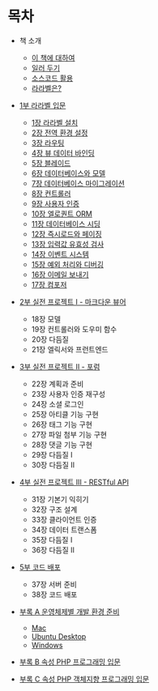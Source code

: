 # 목차

- 책 소개
    -   [이 책에 대하여](draft/0001-opening.md)
    -   [일러 두기](draft/0002-notice.md)
    -   [소스코드 활용](draft/0003-source-code.md)
    -   [라라벨은?](draft/0004-laravel.md)

- [1부 라라벨 입문](draft/1000-introduction.md)
    -   [1장 라라벨 설치](draft/1001-installation.md)
    -   [2장 전역 환경 설정](draft/1002-configuration.md)
    -   [3장 라우팅](draft/1003-routing.md)
    -   [4장 뷰 데이터 바인딩](draft/1004-view-data-binding.md)
    -   [5장 블레이드](draft/1005-blade.md)
    -   [6장 데이터베이스와 모델](draft/1006-database-model.md)
    -   [7장 데이터베이스 마이그레이션](draft/1007-database-migrations.md)
    -   [8장 컨트롤러](draft/1008-controller.md)
    -   [9장 사용자 인증](draft/1009-authentication.md)
    -   [10장 엘로퀀트 ORM](draft/1010-eloquent.md)
    -   [11장 데이터베이스 시딩](draft/1011-seeding.md)
    -   [12장 즉시로드와 페이징](draft/1012-eagerloading-pagination.md)
    -   [13장 입력값 유효성 검사](draft/1013-validation.md)
    -   [14장 이벤트 시스템](draft/1014-event.md)
    -   [15장 예외 처리와 디버깅](draft/1015-exception-debugging.md)
    -   [16장 이메일 보내기](draft/1016-email.md)
    -   [17장 컴포저](draft/1017-composer.md)

-   [2부 실전 프로젝트 I - 마크다운 뷰어](draft/2000-introduction.md)
    -   18장 모델
    -   19장 컨트롤러와 도우미 함수
    -   20장 다듬질
    -   21장 엘릭서와 프런트엔드
    
-   [3부 실전 프로젝트 II - 포럼](draft/3000-introduction.md)
    -   22장 계획과 준비
    -   23장 사용자 인증 재구성
    -   24장 소셜 로그인
    -   25장 아티클 기능 구현
    -   26장 태그 기능 구현
    -   27장 파일 첨부 기능 구현
    -   28장 댓글 기능 구현
    -   29장 다듬질 I
    -   30장 다듬질 II

-   [4부 실전 프로젝트 III - RESTful API](draft/4000-introduction.md)
    -   31장 기본기 익히기
    -   32장 구조 설계
    -   33장 클라이언트 인증
    -   34장 데이터 트랜스폼
    -   35장 다듬질 I
    -   36장 다듬질 II

-   [5부 코드 배포](draft/5000-introduction.md)
    -   37장 서버 준비
    -   38장 코드 배포

- [부록 A 운영체제별 개발 환경 준비](draft/a0-setup.md)
    -   [Mac](draft/a1-setup-mac.md)
    -   [Ubuntu Desktop](draft/a2-setup-ubuntu.md)
    -   [Windows](draft/a3-setup-windows.md)

- [부록 B 속성 PHP 프로그래밍 입문](draft/b0-php.md)

- [부록 C 속성 PHP 객체지향 프로그래밍 입문](draft/c0-oop.md)

